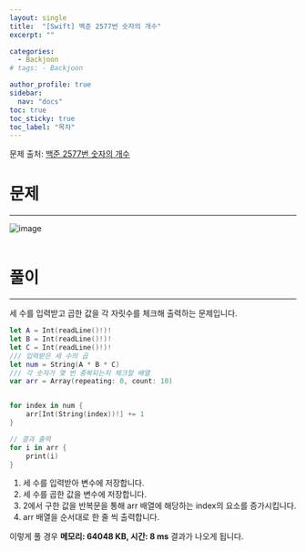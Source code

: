 ```yaml
---
layout: single
title:  "[Swift] 백준 2577번 숫자의 개수"
excerpt: ""

categories:
  - Backjoon
# tags: - Backjoon

author_profile: true
sidebar:
  nav: "docs"
toc: true
toc_sticky: true
toc_label: "목차"
---
```

문제 출처: [백준 2577번 숫자의 개수](https://www.acmicpc.net/problem/2577)

# 문제
---
![image](https://user-images.githubusercontent.com/60169777/179399568-1ce903f0-0daa-431f-b0ab-ab544ea3c882.png)
<br><br>

# 풀이
---
세 수를 입력받고 곱한 값을 각 자릿수를 체크해 출력하는 문제입니다.

```swift
let A = Int(readLine()!)!
let B = Int(readLine()!)!
let C = Int(readLine()!)!
/// 입력받은 세 수의 곱
let num = String(A * B * C)
/// 각 숫자가 몇 번 중복되는지 체크할 배열
var arr = Array(repeating: 0, count: 10)


for index in num {
    arr[Int(String(index))!] += 1
}

// 결과 출력
for i in arr {
    print(i)
}
```

1. 세 수를 입력받아 변수에 저장합니다.
2. 세 수를 곱한 값을 변수에 저장합니다.
3. 2에서 구한 값을 반복문을 통해 arr 배열에 해당하는 index의 요소를 증가시킵니다.
4. arr 배열을 순서대로 한 줄 씩 출력합니다.

이렇게 풀 경우 **메모리: 64048 KB, 시간: 8 ms** 결과가 나오게 됩니다.